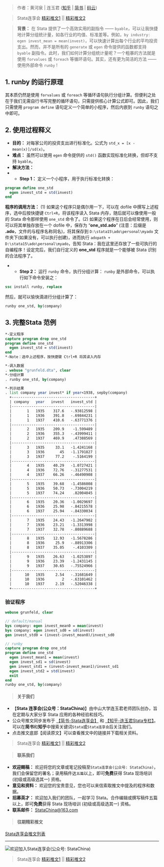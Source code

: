 > 作者：黄河泉 | 连玉君 ([知乎](https://zhuanlan.zhihu.com/arlion) | [简书](http://www.jianshu.com/u/69a30474ef33) | [码云](https://gitee.com/arlionn))    

  
> Stata连享会 [精彩推文1](https://gitee.com/arlionn/stata_training/blob/master/README.md)  || [精彩推文2](https://github.com/arlionn/stata/blob/master/README.md)


> **背景：** 在 Stata 提供了一个高效实用的副指令 —— `byable`，可以让我快捷地计算分组统计量，如各行业的均值、标准差等。例如，`by industry: egen invest_mean = mean(invest)`，可以快速计算出每个行业的平均投资支出。然而，并不是所有的 `generate` 或 `egen` 命令提供的函数都支持 `byable` 副指令。此时，我们如何计算分组统计量呢？一个粗暴的方法就是使用 `forvalues` 或 `foreach` 等循环语句。其实，还有更为简洁的方法 —— 使用外部命令 `runby` !

## 1. runby 的运行原理
其本质仍然是使用  `forvalues` 或 `foreach` 等循环语句执行分组计算。但便利之处在于我们无需自行书写完整的循环语句，只需提供核心计算公式即可。因此，我们只需使用 `program define` 语句定义一个简单的小程序，然后内嵌到 `runby` 语句之中即可。

## 2. 使用过程释义
- **目的：** 对每家公司的投资支出进行标准化。公式为 `std_x = [x - mean(x)]/sd(x)`。
- **难点：** 虽然可以使用 `egen` 命令提供的 `std()` 函数实现标准化转换，但却不支持 `byable`。
- **解决方法：**
- - **Step 1：** 定义一个小程序，用于执行标准化转换：
```stata
program define one_std    
  egen invest_std = std(invest)
end
```
**程序的调用方法：** (1) 如果这个程序只是偶尔用一下，可以在 dofile 中撰写上述程序，选中后按快捷键 `Ctrl+R`，将该程序读入 Stata 内存，随后就可以像使用一般的 Stata 命令那样使用 `one_std` 命令了。(2) 如果这个程序在日后会经常使用，则可以将其单独存放在一个 dofile 中，保存为 “**one_std.ado**” (注意：后缀是 **.ado**，文件的与程序名称同名)，将其保存到 `D:\stata15\ado\personal\myado` 文件夹下(如果没有，可以执行创建)，进而执行 `adopath + D:\stata15\ado\personal\myado`，告知 Stata：我在这里还存放了一些可执行的自编程序！设定完后，我们自行定义的 **one_std** 程序就是一个能够被 Stata 识别的合法程序了。
- - **Step 2：** 运行 `runby` 命令，执行分组计算：
`runby` 是外部命令，可以执行如下命令安装之：
```stata
ssc install runby, replace
```
然后，就可以愉快滴进行分组计算了：
```stata
runby one_std, by(company)
```
## 3. 完整Stata 范例
```stata
*-定义程序
capture program drop one_std
program define one_std    
  egen invest_std = std(invest)
end
*-Note：选中上述程序，按快捷键 Ctrl+R 将其读入内存

*-调入数据
. webuse "grunfeld.dta", clear
*-分组计算
. runby one_std, by(company)

*-列示结果
. list company year invest* if year<1938, sepby(company)
  +--------------------------------------+
  | company   year   invest   invest_std |
  |--------------------------------------|
  |       1   1935    317.6   -.93812598 |
  |       1   1936    391.8   -.69844231 |
  |       1   1937    410.6   -.63771376 |
  |--------------------------------------|
  |       2   1935    209.9    -1.599489 |
  |       2   1936    355.3   -.43999411 |
  |       2   1937    469.9    .47388569 |
  |--------------------------------------|
  |       3   1935     33.1   -1.4241168 |
  |       3   1936       45   -1.1791827 |
  |       3   1937     77.2    -.5164199 |
  |--------------------------------------|
  |       4   1935    40.29   -1.0727421 |
  |       4   1936    72.76   -.31277531 |
  |       4   1937    66.26   -.46490908 |
  |--------------------------------------|
  |       5   1935    39.68   -1.4586008 |
  |       5   1936    50.73   -.73004219 |
  |       5   1937    74.24    .82004045 |
  |--------------------------------------|
  |       6   1935    20.36   -1.0029697 |
  |       6   1936    25.98   -.84215578 |
  |       6   1937    25.94   -.84330034 |
  |--------------------------------------|
  |       7   1935    24.43   -1.2647902 |
  |       7   1936    23.21   -1.3313998 |
  |       7   1937    32.78   -.80889688 |
  |--------------------------------------|
  |       8   1935    12.93   -1.5678286 |
  |       8   1936     25.9   -.88913306 |
  |       8   1937    35.05    -.4103309 |
  |--------------------------------------|
  |       9   1935    26.63   -1.0253897 |
  |       9   1936    23.39   -1.2431145 |
  |       9   1937    30.65   -.75524966 |
  |--------------------------------------|
  |      10   1935     2.54   -.31681649 |
  |      10   1936        2   -.63101462 |
  |      10   1937     2.19   -.52046338 |
  +--------------------------------------+
```
### 验证程序
```stata
webuse grunfeld, clear

// default/manual
bys company: egen invest_mean0 = mean(invest)
bys company: egen invest_sd0 = sd(invest) 
gen invest_std0 = (invest-invest_mean0)/invest_sd0

// runby 
capture program drop one_std
program define one_std   
  egen invest_mean1 = mean(invest)   
  egen invest_sd1 = sd(invest)  
  gen invest_std1 = (invest-invest_mean1)/invest_sd1
  egen invest_std2 = std(invest)
  exit
end
runby one_std, by(company)
```

>#### 关于我们

- 【**Stata 连享会(公众号：StataChina)**】由中山大学连玉君老师团队创办，旨在定期与大家分享 Stata 应用的各种经验和技巧。
- 公众号推文同步发布于 [【简书-Stata连享会】](https://www.jianshu.com/u/69a30474ef33) 和 [【知乎-连玉君Stata专栏】](https://zhuanlan.zhihu.com/arlion)。可以在**简书**和**知乎**中搜索关键词`Stata`或`Stata连享会`后关注我们。
- 点击推文底部【阅读原文】可以查看推文中的链接并下载相关资料。
> Stata连享会 [精彩推文1](https://gitee.com/arlionn/stata_training/blob/master/README.md)  || [精彩推文2](https://github.com/arlionn/stata/blob/master/README.md)


>#### 联系我们

- **欢迎赐稿：** 欢迎将您的文章或笔记投稿至`Stata连享会(公众号: StataChina)`，我们会保留您的署名；录用稿件达`五篇`以上，即可**免费**获得 Stata 现场培训 (初级或高级选其一) 资格。
- **意见和资料：** 欢迎您的宝贵意见，您也可以来信索取推文中提及的程序和数据。
- **招募英才：** 欢迎加入我们的团队，一起学习 Stata。合作编辑或撰写稿件五篇以上，即可**免费**获得 Stata 现场培训 (初级或高级选其一) 资格。
- **联系邮件：** StataChina@163.com

>#### 往期精彩推文
[Stata连享会推文列表](https://www.jianshu.com/p/de82fdc2c18a)

---
![欢迎加入Stata连享会(公众号: StataChina)](http://upload-images.jianshu.io/upload_images/7692714-1f69e00e9b180ee6.jpg?imageMogr2/auto-orient/strip%7CimageView2/2/w/1240 "扫码关注 Stata 连享会")

> Stata连享会 [精彩推文1](https://gitee.com/arlionn/stata_training/blob/master/README.md)  || [精彩推文2](https://github.com/arlionn/stata/blob/master/README.md)


